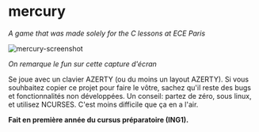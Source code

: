 # mercury
_A game that was made solely for the C lessons at ECE Paris_

![mercury-screenshot](https://user-images.githubusercontent.com/9111357/49322977-8805cd00-f515-11e8-9b84-061669e866b1.PNG)

_On remarque le fun sur cette capture d'écran_

Se joue avec un clavier AZERTY (ou du moins un layout AZERTY).
Si vous souhbaitez copier ce projet pour faire le vôtre, sachez qu'il reste des bugs et fonctionnalités non développées.
Un conseil: partez de zéro, sous linux, et utilisez NCURSES. C'est moins difficile que ça en a l'air.

**Fait en première année du cursus préparatoire (ING1).**
